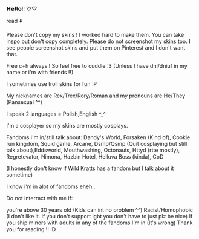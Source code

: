 𝗛𝗲𝗹𝗹𝗼!! ♡♡

read ⬇️

Please don't copy my skins ! I worked hard to make them. You can take inspo but don't copy completely. Please do not screenshot my skins too. I see people screenshot skins and put them on Pinterest and I don't want that.

Free c+h always ! So feel free to cuddle :3 (Unless I have dni/dniuf in my name or i'm with friends !!)

I sometimes use troll skins for fun :P

My nicknames are Rex/Trex/Rory/Roman and my pronouns are He/They (Pansexual ^^)

I speak 2 languages = Polish,English ^_^

I'm a cosplayer so my skins are mostly cosplays.

Fandoms i'm in/still talk about: Dandy's World, Forsaken (Kind of), Cookie run kingdom, Squid game, Arcane, Dsmp/Qsmp (Quit cosplaying but still talk about),Eddsworld, Mouthwashing, Octonauts, Httyd (rtte mostly), Regretevator, Nimona, Hazbin Hotel, Helluva Boss (kinda), CoD

(I honestly don't know if Wild Kratts has a fandom but I talk about it sometime)

I know i'm in alot of fandoms eheh...

Do not interract with me if:

you're above 30 years old (Kids can int no problem ^^)
Racist/Homophobic (I don't like it. If you don't support lgbt you don't have to just plz be nice)
If you ship minors with adults in any of the fandoms I'm in (It's wrong)
Thank you for reading !! :D
